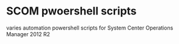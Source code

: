 # SCOM pwoershell scripts
varies automation powershell scripts for System Center Operations Manager 2012 R2
